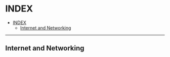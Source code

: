 # INDEX

- [INDEX](#index)
  - [Internet and Networking](#internet-and-networking)

---

## Internet and Networking
